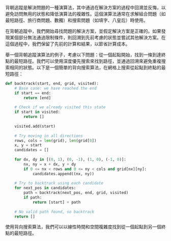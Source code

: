 

背朝追蹤是解決問題的一種演算法，其中通過在解決方案的過程中回溯並反悔，以避免訪問無用的狀態和降低演算法的複雜性。這個演算法通常在求解組合問題（如最短路徑、旅行商問題、數獨）和搜索問題（如填字、八皇后）時使用。

在背朝追蹤中，我們開始尋找問題的解決方案，並假定解決方案是正確的。如果發現某個部分無法通過限制條件，則回溯到先前考慮的狀態並嘗試其他解決方案。在這個過程中，我們保留了先前的計算和結果，以節省計算成本。

舉一個背朝追蹤演算法的例子，考慮以下問題：從一個起點開始，找到一條到達終點的最短路徑。我們可以使用深度優先搜索來找到路徑，並通過回溯來避免重複搜索相同的狀態。以下是一個簡單的背向搜索算法，在網格上搜索從起點到終點的最短路徑：

```python
def backtrack(start, end, grid, visited):
    # Base case: we have reached the end
    if start == end:
        return [end]
    
    # Check if we already visited this state
    if start in visited:
        return []
    
    visited.add(start)
    
    # Try moving in all directions
    rows, cols = len(grid), len(grid[0])
    x, y = start
    candidates = []
    
    for dx, dy in [(0, 1), (0, -1), (1, 0), (-1, 0)]:
        nx, ny = x + dx, y + dy
        if 0 <= nx < rows and 0 <= ny < cols and grid[nx][ny]:
            candidates.append((nx, ny))
    
    # Try to backtrack using each candidate
    for next_pos in candidates:
        path = backtrack(next_pos, end, grid, visited)
        if path:
            return [start] + path
    
    # No valid path found, so backtrack
    return []
```

使用背向搜索算法，我們可以以線性時間和空間複雜度找到從一個起點到另一個終點的最短路徑。